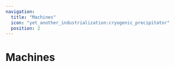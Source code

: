 ```yaml
---
navigation:
  title: "Machines"
  icon: "yet_another_industrialization:cryogenic_precipitator"
  position: 2
---
```


# Machines